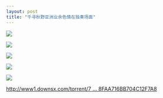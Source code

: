 ```yaml
---
layout: post
title: "千寻秋野亚洲业余色情在独奏场面"
---
```

![](http://p.usxpic.com/btimg/upload/image/20180614/61406100834.jpg)

![](http://p.usxpic.com/btimg/upload/image/20180614/61406100835.jpg)

![](http://p.usxpic.com/btimg/upload/image/20180614/61406100836.jpg)

![](http://p.usxpic.com/btimg/upload/image/20180614/61406100837.jpg)

![](http://p.usxpic.com/btimg/upload/image/20180614/61406100838.jpg)

[http://www1.downsx.com/torrent/7 ... 8FAA716BB704C12F7A8](http://www1.downsx.com/torrent/75424FCB752235AA977E48FAA716BB704C12F7A8)
